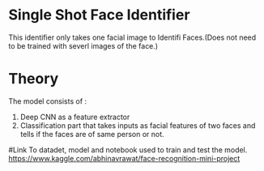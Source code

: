 # Single Shot Face Identifier
This identifier only takes one facial image to Identifi Faces.(Does not need to be trained with severl images of the face.)

# Theory

<h>The model consists of : <h>
1. Deep CNN as a feature extractor
2. Classification part that takes inputs as facial features of two faces and tells if the faces are of same person or not.
  
 
#Link To datadet, model and notebook used to train and test the model.
https://www.kaggle.com/abhinavrawat/face-recognition-mini-project
